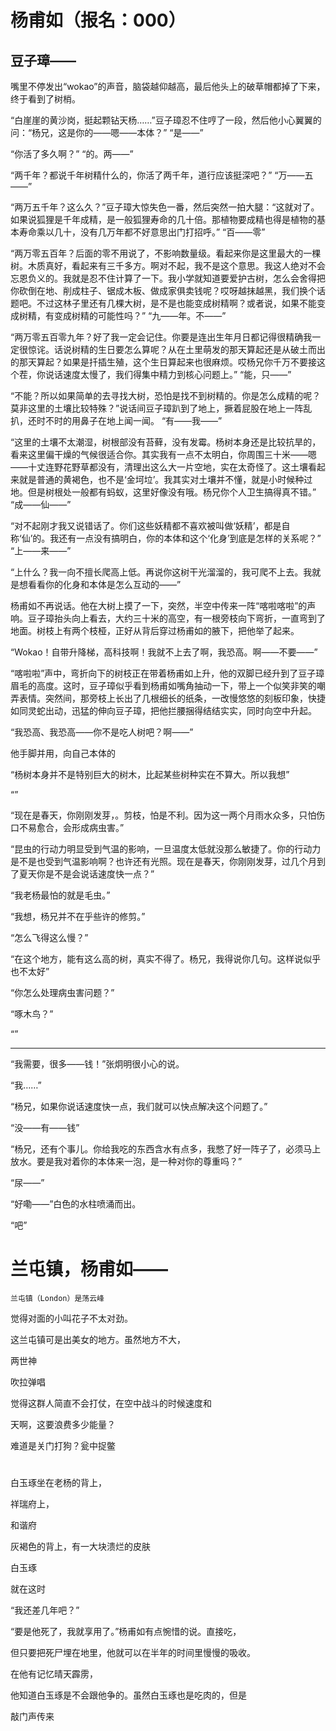 # 杨甫如（报名：000）

## 豆子璋——

嘴里不停发出“wokao”的声音，脑袋越仰越高，最后他头上的破草帽都掉了下来，终于看到了树梢。

“白崖崖的黄沙岗，挺起颗钻天杨……”豆子璋忍不住哼了一段，然后他小心翼翼的问：“杨兄，这是你的——嗯——本体？”
“是——”

“你活了多久啊？”
“的。两——”

“两千年？都说千年树精什么的，你活了两千年，道行应该挺深吧？”
“万——五——”

“两万五千年？这么久？”豆子璋大惊失色一番，然后突然一拍大腿：“这就对了。如果说狐狸是千年成精，是一般狐狸寿命的几十倍。那植物要成精也得是植物的基本寿命乘以几十，没有几万年都不好意思出门打招呼。”
“百——零”

“两万零五百年？后面的零不用说了，不影响数量级。看起来你是这里最大的一棵树。木质真好，看起来有三千多方。啊对不起，我不是这个意思。我这人绝对不会忘恩负义的。我就是忍不住计算了一下。我小学就知道要爱护古树，怎么会舍得把你砍倒在地、削成柱子、锯成木板、做成家俱卖钱呢？哎呀越抹越黑，我们换个话题吧。不过这林子里还有几棵大树，是不是也能变成树精啊？或者说，如果不能变成树精，有变成树精的可能性吗？”
“九——年。不——”

“两万零五百零九年？好了我一定会记住。你要是连出生年月日都记得很精确我一定很惊诧。话说树精的生日要怎么算呢？从在土里萌发的那天算起还是从破土而出的那天算起？如果是扦插生殖，这个生日算起来也很麻烦。哎杨兄你千万不要接这个茬，你说话速度太慢了，我们得集中精力到核心问题上。”
“能，只——”

“不能？所以如果简单的去寻找大树，恐怕是找不到树精的。你是怎么成精的呢？莫非这里的土壤比较特殊？”说话间豆子璋趴到了地上，撅着屁股在地上一阵乱扒，还时不时的用鼻子在地上闻一闻。
“有——我——”

“这里的土壤不太潮湿，树根部没有苔藓，没有发霉。杨树本身还是比较抗旱的，看来这里偏干燥的气候很适合你。其实我有一点不太明白，你周围三十米——嗯——十丈连野花野草都没有，清理出这么大一片空地，实在太奇怪了。这土壤看起来就是普通的黄褐色，也不是‘金坷垃’。我其实对土壤并不懂，就是小时候种过地。但是树根处一般都有蚂蚁，这里好像没有哦。杨兄你个人卫生搞得真不错。”
“成——仙——”

“对不起刚才我又说错话了。你们这些妖精都不喜欢被叫做‘妖精’，都是自称‘仙’的。我还有一点没有搞明白，你的本体和这个‘化身’到底是怎样的关系呢？”
“上——来——”

“上什么？我一向不擅长爬高上低。再说你这树干光溜溜的，我可爬不上去。我就是想看看你的化身和本体是怎么互动的——”

杨甫如不再说话。他在大树上摸了一下，突然，半空中传来一阵“喀啦喀啦”的声响。豆子璋抬头向上看去，大约三十米的高空，有一根旁枝向下弯折，一直弯到了地面。树枝上有两个枝桠，正好从背后穿过杨甫如的腋下，把他举了起来。

“Wokao！自带升降梯，高科技啊！我就不上去了啊，我恐高。啊——不要——”

“喀啦啦”声中，弯折向下的树枝正在带着杨甫如上升，他的双脚已经升到了豆子璋眉毛的高度。这时，豆子璋似乎看到杨甫如嘴角抽动一下，带上一个似笑非笑的嘲弄表情。突然间，那旁枝上长出了几根细长的纸条，一改慢悠悠的刻板印象，快捷如同灵蛇出动，迅猛的伸向豆子璋，把他拦腰捆得结结实实，同时向空中升起。

“我恐高、我恐高——你不是吃人树吧？啊——”


他手脚并用，向自己本体的



“杨树本身并不是特别巨大的树木，比起某些树种实在不算大。所以我想”

“”


“现在是春天，你刚刚发芽，。剪枝，怕是不利。因为这一两个月雨水众多，只怕伤口不易愈合，会形成病虫害。”

“昆虫的行动力明显受到气温的影响，一旦温度太低就没那么敏捷了。你的行动力是不是也受到气温影响啊？也许还有光照。现在是春天，你刚刚发芽，过几个月到了夏天你是不是会说话速度快一点？”

“我老杨最怕的就是毛虫。”

“我想，杨兄并不在乎些许的修剪。”

“怎么飞得这么慢？”

“在这个地方，能有这么高的树，真实不得了。杨兄，我得说你几句。这样说似乎也不太好”

“你怎么处理病虫害问题？”

“啄木鸟？”

“”

***

“我需要，很多——钱！”张炯明很小心的说。

“我……”

“杨兄，如果你说话速度快一点，我们就可以快点解决这个问题了。”

“没——有——钱”

“杨兄，还有个事儿。你给我吃的东西含水有点多，我憋了好一阵子了，必须马上放水。要是我对着你的本体来一泡，是一种对你的尊重吗？”

“尿——”

“好嘞——”白色的水柱喷涌而出。

“吧”

# 兰屯镇，杨甫如——

    兰屯镇（London）是荡云峰

觉得对面的小叫花子不太对劲。



这兰屯镇可是出美女的地方。虽然地方不大，

两世神

吹拉弹唱

觉得这群人简直不会打仗，在空中战斗的时候速度和

天啊，这要浪费多少能量？

难道是关门打狗？瓮中捉鳖

#

白玉琢坐在老杨的背上，

祥瑞府上，

和谐府

灰褐色的背上，有一大块溃烂的皮肤

白玉琢

就在这时

“我还差几年吧？”

“要是他死了，我就享用了。”杨甫如有点惋惜的说。直接吃，

但只要把死尸埋在地里，他就可以在半年的时间里慢慢的吸收。

在他有记忆晴天霹雳，

他知道白玉琢是不会跟他争的。虽然白玉琢也是吃肉的，但是

敲门声传来
